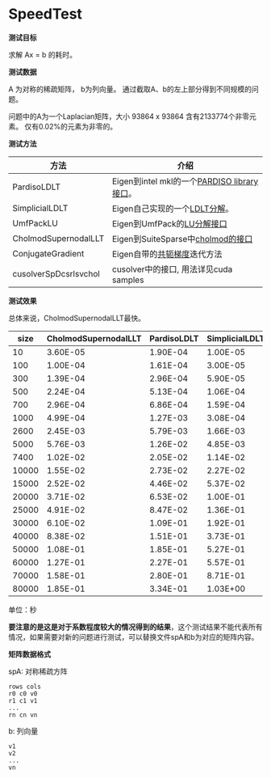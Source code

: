 # SpeedTest

**测试目标**

求解 Ax = b 的耗时。

**测试数据**

A 为对称的稀疏矩阵， b为列向量。
通过截取A、b的左上部分得到不同规模的问题。

问题中的A为一个Laplacian矩阵，大小 93864 x 93864 含有2133774个非零元素。 仅有0.02%的元素为非零的。

**测试方法**

方法|介绍
-|-
PardisoLDLT|Eigen到intel mkl的一个[PARDISO library 接口](http://eigen.tuxfamily.org/dox/classEigen_1_1PardisoLDLT.html)。
SimplicialLDLT|Eigen自己实现的一个[LDLT分解](http://eigen.tuxfamily.org/dox/classEigen_1_1SimplicialLDLT.html)。
UmfPackLU|Eigen到UmfPack的[LU分解接口](http://eigen.tuxfamily.org/dox/classEigen_1_1UmfPackLU.html)
CholmodSupernodalLLT|Eigen到SuiteSparse中[cholmod的接口](http://eigen.tuxfamily.org/dox/classEigen_1_1CholmodSupernodalLLT.html)
ConjugateGradient|Eigen自带的[共轭梯度](http://eigen.tuxfamily.org/dox/classEigen_1_1ConjugateGradient.html)迭代方法
cusolverSpDcsrlsvchol|cusolver中的接口, 用法详见cuda samples

**测试效果**

总体来说，CholmodSupernodalLLT最快。

size|CholmodSupernodalLLT|PardisoLDLT|SimplicialLDLT|UmfPackLU|cusolverSpDcsrlsvchol|ConjugateGradient
-|-|-|-|-|-|-
10|3.60E-05|1.90E-04|1.00E-05|4.40E-05|1.93E-03|3.00E-06
100|1.00E-04|1.61E-04|3.00E-05|8.50E-05|2.57E-03|4.00E-05
300|1.39E-04|2.96E-04|5.90E-05|1.93E-04|3.06E-03|1.09E-04
500|2.24E-04|5.13E-04|1.06E-04|3.87E-04|3.98E-03|3.29E-04
700|2.96E-04|6.86E-04|1.59E-04|6.39E-04|4.34E-03|5.50E-04
1000|4.99E-04|1.27E-03|3.08E-04|1.06E-03|5.33E-03|1.47E-03
2600|2.45E-03|5.79E-03|1.66E-03|4.86E-03|1.13E-02|1.49E-02
5000|5.76E-03|1.26E-02|4.85E-03|1.32E-02|2.51E-02|7.60E-02
7400|1.02E-02|2.05E-02|1.14E-02|2.43E-02|5.23E-02|2.09E-01
10000|1.55E-02|2.73E-02|2.27E-02|3.81E-02|1.20E-01|4.91E-01
15000|2.52E-02|4.46E-02|5.37E-02|6.57E-02|2.15E-01|1.30E+00
20000|3.71E-02|6.53E-02|1.00E-01|9.29E-02|5.97E-01|2.35E+00
25000|4.91E-02|8.47E-02|1.36E-01|1.21E-01|9.47E-01|4.09E+00
30000|6.10E-02|1.09E-01|1.92E-01|1.53E-01|1.40E+00|5.64E+00
40000|8.38E-02|1.51E-01|3.73E-01|2.23E-01|3.89E+00|1.06E+01
50000|1.08E-01|1.85E-01|5.27E-01|3.06E-01|4.56E+00|1.67E+01
60000|1.27E-01|2.27E-01|5.57E-01|3.49E-01|4.79E+00|2.31E+01
70000|1.58E-01|2.80E-01|8.71E-01|4.32E-01|6.89E+00|3.85E+01
80000|1.85E-01|3.34E-01|1.03E+00|4.97E-01|7.99E+00|5.88E+01

单位：秒

**要注意的是这是对于系数程度较大的情况得到的结果**，这个测试结果不能代表所有情况，如果需要对新的问题进行测试，可以替换文件spA和b为对应的矩阵内容。

**矩阵数据格式**

spA: 对称稀疏方阵
```
rows cols
r0 c0 v0
r1 c1 v1
...
rn cn vn
```

b: 列向量
```
v1
v2
...
vn
```

